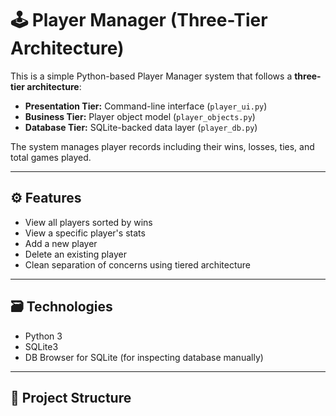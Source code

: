 # 🕹️ Player Manager (Three-Tier Architecture)

This is a simple Python-based Player Manager system that follows a **three-tier architecture**:

- **Presentation Tier:** Command-line interface (`player_ui.py`)
- **Business Tier:** Player object model (`player_objects.py`)
- **Database Tier:** SQLite-backed data layer (`player_db.py`)

The system manages player records including their wins, losses, ties, and total games played.

---

## ⚙️ Features

- View all players sorted by wins
- View a specific player's stats
- Add a new player
- Delete an existing player
- Clean separation of concerns using tiered architecture

---

## 🗃️ Technologies

- Python 3
- SQLite3
- DB Browser for SQLite (for inspecting database manually)

---

## 📁 Project Structure

